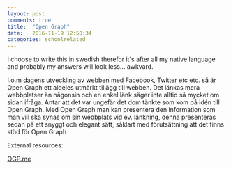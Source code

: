 ```yaml
---
layout: post
comments: true
title:  "Open Graph"
date:   2016-11-19 12:50:34
categories: schoolrelated
---
```

I choose to write this in swedish therefor it's after all my native language and probably my answers will look
less... awkvard.

I.o.m dagens utveckling av webben med Facebook, Twitter etc etc. så är Open Graph ett aldeles utmärkt tillägg till
webben. Det länkas mera webbplatser än någonsin och en enkel länk säger inte alltid så mycket om sidan ifråga. Antar
att det var ungefär det dom tänkte som kom på idén till Open Graph.
Med Open Graph man kan presentera den information som man vill ska synas om sin webbplats vid ev. länkning, denna
presenteras sedan på ett snyggt och elegant sätt, såklart med förutsättning att det finns stöd för Open Graph

External resources:

[OGP.me](http://ogp.me)
